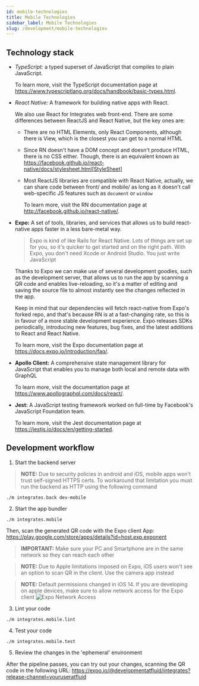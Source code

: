 ```yaml
---
id: mobile-technologies
title: Mobile Technologies
sidebar_label: Mobile Technologies
slug: /development/mobile-technologies
---
```


## Technology stack

* *TypeScript:*
a typed superset of JavaScript
that compiles to plain JavaScript.

  To learn more,
  visit the TypeScript documentation page at
  https://www.typescriptlang.org/docs/handbook/basic-types.html.

* *React Native:*
A framework for building
native apps with React.

  We also use React
  for Integrates web front-end.
  There are some differences
  between ReactJS and React Native,
  but the key ones are:

  - There are no HTML Elements,
  only React Components,
  although there is View,
  which is the closest you can get
  to a normal HTML
  - Since RN doesn't have a DOM concept
  and doesn't produce HTML,
  there is no CSS either.
  Though,
  there is an equivalent known as
  https://facebook.github.io/react-native/docs/stylesheet.html[StyleSheet]
  - Most ReactJS libraries
  are compatible with React Native,
  actually,
  we can share code between front/ and mobile/
  as long as it doesn't call
  web-specific JS features
  such as `document` or `window`

    To learn more,
    visit the RN documentation page at
    http://facebook.github.io/react-native/.

* **Expo:**
A set of tools,
libraries, and services
that allows us to
build react-native apps faster
in a less bare-metal way. 

  > Expo is kind of like Rails
  for React Native.
  Lots of things are set up for you,
  so it's quicker to get started
  and on the right path.
  With Expo,
  you don't need Xcode
  or Android Studio.
  You just write JavaScript

  Thanks to Expo
  we can make use of several development goodies,
  such as the development server,
  that allows us to run the app
  by scanning a QR code
  and enables live-reloading,
  so it's a matter of editing
  and saving the source file
  to almost instantly see the changes
  reflected in the app.

  Keep in mind
  that our dependencies will fetch react-native
  from Expo's forked repo,
  and that's because RN is at a fast-changing rate,
  so this is in favour
  of a more stable development experience.
  Expo releases SDKs periodically,
  introducing new features,
  bug fixes,
  and the latest additions
  to React and React Native.

  To learn more,
  visit the Expo documentation page at
  https://docs.expo.io/introduction/faq/.

* **Apollo Client:**
A comprehensive state management library
for JavaScript that enables you
to manage both local and remote data
with GraphQL

  To learn more,
  visit the documentation page at
  https://www.apollographql.com/docs/react/.

* **Jest:**
A JavaScript testing framework
worked on full-time
by Facebook's JavaScript Foundation team.

  To learn more,
  visit the Jest documentation page at
  https://jestjs.io/docs/en/getting-started.

## Development workflow
1. Start the backend server

  > **NOTE:**
  Due to security policies in android and iOS,
  mobile apps won't trust self-signed HTTPS certs.
  To workaround that limitation
  you must run the backend as HTTP
  using the following command

  ```
  ./m integrates.back dev-mobile
  ```

2. Start the app bundler

  ```
  ./m integrates.mobile
  ```

  Then,
  scan the generated QR code
  with the Expo client App:
  https://play.google.com/store/apps/details?id=host.exp.exponent

  > **IMPORTANT:**
  Make sure your PC and Smartphone
  are in the same network
  so they can reach each other

  > **NOTE:**
  Due to Apple limitations imposed on Expo,
  iOS users won't see an option
  to scan QR in the client.
  Use the camera app instead

  > **NOTE:**
  Default permissions changed in iOS 14.
  If you are developing on apple devices,
  make sure to allow network access
  for the Expo client
  ![Expo Network Access](/img/development/mobile-technologies/expo_network_access.png)

3. Lint your code
  ```
  ./m integrates.mobile.lint
  ```

4. Test your code
  ```
  ./m integrates.mobile.test
  ```

5. Review the changes
in the 'ephemeral' environment

  After the pipeline passes,
  you can try out your changes,
  scanning the QR code
  in the following URL:
  https://expo.io/@developmentatfluid/integrates?release-channel=youruseratfluid
